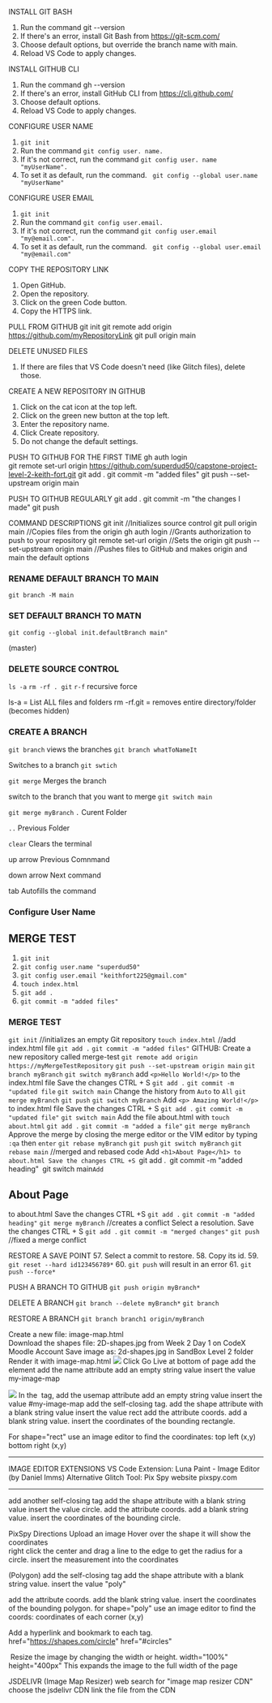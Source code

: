 
INSTALL GIT BASH
1. Run the command git --version
2. If there's an error, install Git Bash from https://git-scm.com/
3. Choose default options, but override the branch name with main.
4. Reload VS Code to apply changes.

INSTALL GITHUB CLI
1. Run the command gh --version
2. If there's an error, install GitHub CLI from https://cli.github.com/
3. Choose default options.
4. Reload VS Code to apply changes.

CONFIGURE USER NAME
1. `git init`  
2. Run the command `git config user. name.`
3. If it's not correct, run the command `git config user. name "myUserName".`
4. To set it as default, run the command. ` git config --global user.name "myUserName"`

CONFIGURE USER EMAIL
1. `git init`
2. Run the command `git config user.email.`
3. If it's not correct, run the command `git config user.email "my@email.com".`
4. To set it as default, run the command. ` git config --global user.email "my@email.com"`

COPY THE REPOSITORY LINK
1. Open GitHub.
2. Open the repository.
3. Click on the green Code button.
4. Copy the HTTPS link.

PULL FROM GITHUB
git init
git remote add origin https://github.com/myRepositoryLink
git pull origin main

DELETE UNUSED FILES
1. If there are files that VS Code doesn't need (like Glitch files), delete those.  

CREATE A NEW REPOSITORY IN GITHUB
 1. Click on the cat icon at the top left. 
 2. Click on the green new button at the top left. 
 3. Enter the repository name. 
 4. Click Create repository. 
 5. Do not change the default settings. 
 
PUSH TO GITHUB FOR THE FIRST TIME 
gh auth login \
git remote set-url origin https://github.com/superdud50/capstone-project-level-2-keith-fort.git 
git add . 
git commit -m "added files" 
git push --set-upstream origin main 

PUSH TO GITHUB REGULARLY 
git add . 
git commit -m "the changes I made" 
git push
        
COMMAND DESCRIPTIONS 
git init //Initializes source control git pull origin main //Copies files from the origin 
gh auth login //Grants authorization to push to your repository
git remote set-url origin //Sets the origin 
git push --set-upstream origin main //Pushes files to GitHub and makes origin and main the default options 

### RENAME DEFAULT BRANCH TO MAIN 
`git branch -M main` 

### SET DEFAULT BRANCH TO MATN 
`git config --global init.defaultBranch main"`

(master) 
### DELETE SOURCE CONTROL
`ls -a` 
`rm -rf . git`
`r-f` recursive force


ls-a = List ALL files and folders
rm -rf.git = removes entire directory/folder (becomes hidden)

### CREATE A BRANCH
`git branch`
views the branches
`git branch whatToNameIt`

Switches to a branch
`git swtich`

`git merge`
Merges the branch

switch to the branch that you want to merge
`git switch main`

`git merge myBranch`
`.`
Curent Folder

`..` 
Previous Folder

`clear`
Clears the terminal

up arrow
Previous Comnmand

down arrow
Next command

tab
Autofills the command 

### Configure User Name

## MERGE TEST

1. `git init`
2. `git config user.name "superdud50"`
3. `git config user.email "keithfort225@gmail.com"`
4. `touch index.html`
5. `git add .`
6. `git commit -m "added files"`

### MERGE TEST
 `git init` //initializes an empty Git repository
 `touch index.html` //add index.html file
 `git add .`
 `git commit -m "added files"`
  GITHUB: Create a new repository called merge-test
 `git remote add origin https://myMergeTestRepository`
 `git push --set-upstream origin main`
 `git branch myBranch`
 `git switch myBranch`
 add `<p>Hello World!</p>` to the index.html file
 Save the changes CTRL + S
 `git add .`
 `git commit -m "updated file`
 `git switch main`
Change the history from `Auto` to `All`
 `git merge myBranch`
 `git push`
 `git switch myBranch`
 Add `<p> Amazing World!</p>` to index.html file
 Save the changes CTRL + S
 `git add .`
 `git commit -m "updated file"`
 `git switch main`
 Add the file about.html with `touch about.html`
 `git add .`
 `git commit -m "added a file"`
 `git merge myBranch`
 Approve the merge by closing the merge editor or the VIM editor by typing `:qa` then `enter`
 `git rebase myBranch`
 `git push`
 `git switch myBranch`
 `git rebase main` //merged and rebased code
 Add `<h1>About Page</h1> to about.html
  Save the changes CTRL +S
 `git add .`
 `git commit -m "added heading"`
 `git switch main`
 Add `<h2>About Page</h2> to about.html
 Save the changes CTRL +S
`git add .`
`git commit -m "added heading"`
`git merge myBranch` //creates a conflict
 Select a resolution.
 Save the changes CTRL + S
 `git add .`
 `git commit -m "merged changes"`
 `git push` //fixed a merge conflict

 RESTORE A SAVE POINT
57. Select a commit to restore.
58. Copy its id.
59. `git reset --hard id123456789*`
60. `git push` will result in an error
61. `git push --force*`

PUSH A BRANCH TO GITHUB
`git push origin myBranch*`

DELETE A BRANCH
`git branch --delete myBranch*`
`git branch`

RESTORE A BRANCH
`git branch branch1 origin/myBranch`

Create a new file: image-map.html  
Download the shapes file: 2D-shapes.jpg from Week 2 Day 1 on CodeX Moodle Account
Save image as: 2d-shapes.jpg in SandBox Level 2 folder
Render it with image-map.html
<img src="2d-shapes.jpg">
Click Go Live at bottom of page
<map name="my-image-map"></map>
add the <map></map> element
 add the name attribute
add an empty string value
insert the value my-image-map

<img usemap="" src="2d-shapes.jpg">
In the <img> tag, add the usemap attribute
 add an empty string value
insert the value #my-image-map

<area shape="rect">
add the self-closing <area> tag.
add the shape attribute with a blank string value
insert the value rect

<area coord="11,22,33,44">
add the attribute coords.
add a blank string value.
insert the coordinates of the bounding rectangle.


For shape="rect" use an image editor to find the coordinates:
 top left (x,y)
 bottom right (x,y)
    
************************************************
IMAGE EDITOR EXTENSIONS
VS Code Extension: Luna Paint - Image Editor (by Daniel Imms)
Alternative Glitch Tool: Pix Spy website  pixspy.com
************************************************
<area shape="circle">
add another self-closing <area> tag
add the shape attribute with a blank string value
insert the value circle.

<area coords="547,133 113">
add the attribute coords.
add a blank string value.
insert the coordinates of the bounding circle.
                                
PixSpy Directions
Upload an image
Hover over the shape
it will show the coordinates  
right click the center and drag a line to the edge to get the radius for a circle.
insert the measurement into the coordinates 

<area shape="poly"> (Polygon)
 add the self-closing <area> tag
 add the shape attribute with a blank string value.
insert the value "poly"

<area coords="610, 525, "> 
 add the attribute coords.
add the blank string value.
insert the coordinates of the bounding polygon.
for shape="poly" use an image editor to find the coords:
    coordinates of each corner (x,y)

Add a hyperlink and bookmark to each <area> tag.
href="https://shapes.com/circle"
href="#circles"

<img width="">
Resize the image by changing the width or height.
width="100%"
height="400px"
This expands the image to the full width of the page

JSDELIVR (Image Map Resizer)
 web search for "image map resizer CDN"
 choose the jsdelivr CDN
 link the file from the CDN <script src="">
activate the function imageMapResize();

<script>
imageMapResize();
</script>



